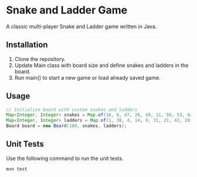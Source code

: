# Snake and Ladder Game

A classic multi-player Snake and Ladder game written in Java.

## Installation

1. Clone the repository.
2. Update Main class with board size and define snakes and ladders in the board.
3. Run main() to start a new game or load already saved game.

## Usage

```java
// Initialize board with custom snakes and ladders
Map<Integer, Integer> snakes = Map.of(16, 6, 47, 26, 49, 11, 56, 53, 62, 19, 64, 60, 87, 24, 93, 73, 95, 75, 98, 78);
Map<Integer, Integer> ladders = Map.of(1, 38, 4, 14, 9, 31, 21, 42, 28, 84, 36, 44, 51, 67, 71, 91, 80, 100);
Board board = new Board(100, snakes, ladders);
```

## Unit Tests

Use the following command to run the unit tests.
```java
mvn test
```